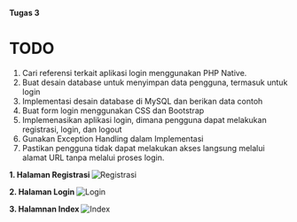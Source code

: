 <b> Tugas 3 </b>

TODO
=====
1. Cari referensi terkait aplikasi login menggunakan PHP Native.
2. Buat desain database untuk menyimpan data pengguna, termasuk untuk login
3. Implementasi desain database di MySQL dan berikan data contoh
4. Buat form login menggunakan CSS dan Bootstrap
5. Implemenasikan aplikasi login, dimana pengguna dapat melakukan registrasi, login, dan logout
6. Gunakan Exception Handling dalam Implementasi
7. Pastikan pengguna tidak dapat melakukan akses langsung melalui alamat URL tanpa melalui proses login.


 <b> 1.  Halaman Registrasi </b> 
  ![Registrasi](https://user-images.githubusercontent.com/56226681/134016986-e9dfc2f1-6cad-466b-8186-639517c4591d.png)
  
 <b> 2.  Halaman Login </b> 
  ![Login](https://user-images.githubusercontent.com/56226681/134016999-3ac28864-36f3-4952-8022-7f7c45d4ea32.png)
 
 <b> 3. Halamnan Index </b> 
  ![Index](https://user-images.githubusercontent.com/56226681/134017025-f5d9ecb7-48bb-48f4-8c04-e171b057b786.png)

